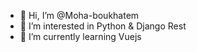 - 👋 Hi, I’m @Moha-boukhatem
- 👀 I’m interested in Python & Django Rest
- 🌱 I’m currently learning Vuejs


<!---
Moha-boukhatem/Moha-boukhatem is a ✨ special ✨ repository because its `README.md` (this file) appears on your GitHub profile.
You can click the Preview link to take a look at your changes.
--->
